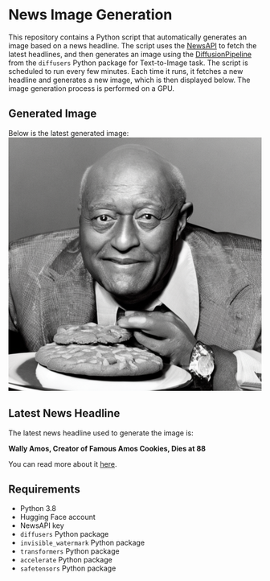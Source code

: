# News Image Generation
This repository contains a Python script that automatically generates an image based on a news headline. The script uses the [NewsAPI](https://newsapi.org/) to fetch the latest headlines, and then generates an image using the [DiffusionPipeline](https://github.com/huggingface/diffusers) from the `diffusers` Python package for Text-to-Image task.
The script is scheduled to run every few minutes. Each time it runs, it fetches a new headline and generates a new image, which is then displayed below. The image generation process is performed on a GPU.

## Generated Image
Below is the latest generated image:
![Generated Image](image.png)

## Latest News Headline
The latest news headline used to generate the image is:

**Wally Amos, Creator of Famous Amos Cookies, Dies at 88**

You can read more about it [here](https://news.google.com/rss/articles/CBMickFVX3lxTFBWbWstS2ZmbnBIS09Ea3BwSHdXZEpwdDg5TWxvNnM4Wk1lTlFRcFlQbjIwdmNPYWZMd01aZldRdUJoRDREZkZGS281LXMtN21yQW1WZ2dGdVJaSW1uenhWUnBvTGxqaTQzUFRhYUJEUW5Fdw?oc=5).

## Requirements
- Python 3.8
- Hugging Face account
- NewsAPI key
- `diffusers` Python package
- `invisible_watermark` Python package
- `transformers` Python package
- `accelerate` Python package
- `safetensors` Python package
